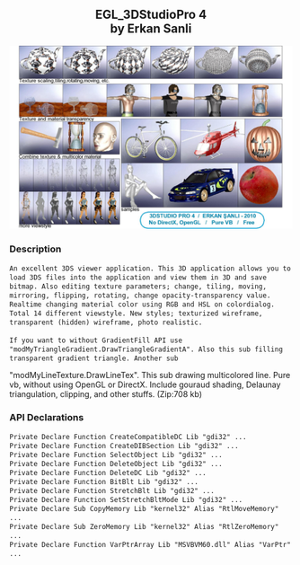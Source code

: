 ﻿<div align="center">

## EGL_3DStudioPro 4<br/>by Erkan Sanli

<img src="PIC2010811610551167.jpg">
</div>

### Description

	An excellent 3DS viewer application. This 3D application allows you to load 3DS files into the application and view them in 3D and save bitmap. Also editing texture parameters; change, tiling, moving, mirroring, flipping, rotating, change opacity-transparency value. Realtime changing material color using RGB and HSL on colordialog. Total 14 different viewstyle. New styles; texturized wireframe, transparent (hidden) wireframe, photo realistic.

	If you want to without GradientFill API use "modMyTriangleGradient.DrawTriangleGradientA". Also this sub filling transparent gradient triangle. Another sub

"modMyLineTexture.DrawLineTex". This sub drawing multicolored line. Pure vb, without using OpenGL or DirectX. Include gouraud shading, Delaunay triangulation, clipping, and other stuffs. (Zip:708 kb)

### API Declarations

```
Private Declare Function CreateCompatibleDC Lib "gdi32" ...
Private Declare Function CreateDIBSection Lib "gdi32" ...
Private Declare Function SelectObject Lib "gdi32" ...
Private Declare Function DeleteObject Lib "gdi32" ...
Private Declare Function DeleteDC Lib "gdi32" ...
Private Declare Function BitBlt Lib "gdi32" ...
Private Declare Function StretchBlt Lib "gdi32" ...
Private Declare Function SetStretchBltMode Lib "gdi32" ...
Private Declare Sub CopyMemory Lib "kernel32" Alias "RtlMoveMemory" ...
Private Declare Sub ZeroMemory Lib "kernel32" Alias "RtlZeroMemory" ...
Private Declare Function VarPtrArray Lib "MSVBVM60.dll" Alias "VarPtr" ...
```

